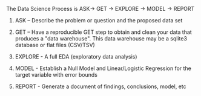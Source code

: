 The Data Science Process is ASK-> GET -> EXPLORE -> MODEL -> REPORT

1. ASK – Describe the problem or question and the proposed data set

1. GET – Have a reproducible GET step to obtain and clean your data that produces a "data warehouse". This data warehouse may be a sqlite3 database or flat files (CSV/TSV)

1. EXPLORE - A full EDA (exploratory data analysis)

1. MODEL - Establish a Null Model and Linear/Logistic Regression for the target variable with error bounds

1. REPORT - Generate a document of findings, conclusions, model, etc
